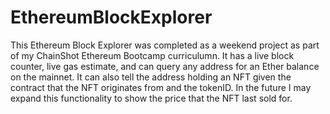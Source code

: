 # EthereumBlockExplorer

This Ethereum Block Explorer was completed as a weekend project as part of my ChainShot Ethereum Bootcamp curriculumn.  It has a live block counter, live gas estimate, and can query any address for an Ether balance on the mainnet.  It can also tell the address holding an NFT given the contract that the NFT originates from and the tokenID.  In the future I may expand this functionality to show the price that the NFT last sold for.
